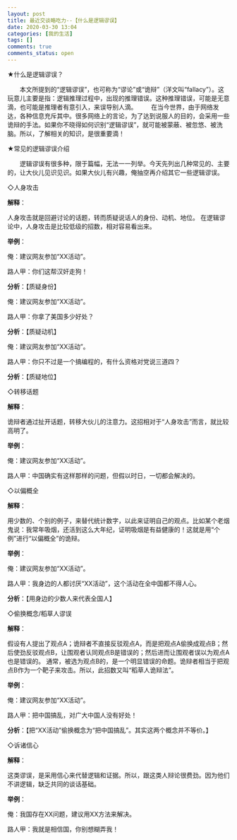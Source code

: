 ```yaml
---
layout: post
title: 最近交谈略吃力--【什么是逻辑谬误】
date: 2020-03-30 13:04
categories: [我的生活]
tags: []
comments: true
comments_status: open
---
```


★什么是逻辑谬误？

　　本文所提到的“逻辑谬误”，也可称为“谬论”或“诡辩”（洋文叫“fallacy”）。这玩意儿主要是指：逻辑推理过程中，出现的推理错误。这种推理错误，可能是无意滴，也可能是推理者有意引入，来误导别人滴。
　　在当今世界，由于网络发达，各种信息充斥其中。很多网络上的言论，为了达到说服人的目的，会采用一些诡辩的手法。如果你不晓得如何识别“逻辑谬误”，就可能被蒙蔽、被忽悠、被洗脑。所以，了解相关的知识，是很重要滴！


★常见的逻辑谬误介绍

　　逻辑谬误有很多种，限于篇幅，无法一一列举。今天先列出几种常见的、主要的，让大伙儿见识见识。如果大伙儿有兴趣，俺抽空再介绍其它一些逻辑谬误。

◇人身攻击

**解释**：

人身攻击就是回避讨论的话题，转而质疑说话人的身份、动机、地位。
在逻辑谬论中，人身攻击是比较低级的招数，相对容易看出来。

**举例**：

俺：建议网友参加“XX活动”。

路人甲：你们这帮汉奸走狗！

**分析**：【质疑身份】

俺：建议网友参加“XX活动”。

路人甲：你拿了美国多少好处？

**分析**：【质疑动机】

俺：建议网友参加“XX活动”。

路人甲：你只不过是一个搞编程的，有什么资格对党说三道四？

**分析**：【质疑地位】

◇转移话题

**解释**：

诡辩者通过扯开话题，转移大伙儿的注意力。这招相对于“人身攻击”而言，就比较高明了。

**举例**：

俺：建议网友参加“XX活动”。

路人甲：中国确实有这样那样的问题，但假以时日，一切都会解决的。

◇以偏概全

**解释**：

用少数的、个别的例子，来替代统计数字，以此来证明自己的观点。比如某个老烟鬼说：我常年吸烟，还活到这么大年纪，证明吸烟是有益健康的！这就是用“个例”进行“以偏概全”的诡辩。

**举例**：

俺：建议网友参加“XX活动”。

路人甲：我身边的人都讨厌“XX活动”，这个活动在全中国都不得人心。

**分析**：【用身边的少数人来代表全国人】

◇偷换概念/稻草人谬误

**解释**：

假设有人提出了观点A；诡辩者不直接反驳观点A，而是把观点A偷换成观点B；然后使劲反驳观点B，让围观者认同观点B是错误的；然后进而让围观者误以为观点A也是错误的。
通常，被选为观点B的，是一个明显错误的命题。诡辩者相当于把观点B作为一个靶子来攻击。所以，此招数又叫“稻草人诡辩法”。

**举例**：

俺：建议网友参加“XX活动”。

路人甲：把中国搞乱，对广大中国人没有好处！

**分析**：【把“XX活动”偷换概念为“把中国搞乱”。其实这两个概念并不等价。】

◇诉诸信心

**解释**：

这类谬误，是采用信心来代替逻辑和证据。所以，跟这类人辩论很费劲。因为他们不讲逻辑，缺乏共同的谈话基础。

**举例**：

俺：我国存在XX问题，建议用XX方法来解决。

路人甲：我就是相信国，你别想糊弄我！
